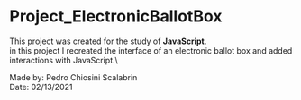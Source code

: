 # Project_ElectronicBallotBox
This project was created for the study of **JavaScript**.\
in this project I recreated the interface of an electronic ballot box and added interactions with JavaScript.\

Made by: Pedro Chiosini Scalabrin\
Date: 02/13/2021
